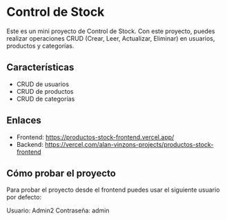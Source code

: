 # Control de Stock

Este es un mini proyecto de Control de Stock. Con este proyecto, puedes realizar operaciones CRUD (Crear, Leer, Actualizar, Eliminar) en usuarios, productos y categorías.

## Características

- CRUD de usuarios
- CRUD de productos
- CRUD de categorías

## Enlaces

- Frontend: https://productos-stock-frontend.vercel.app/
- Backend: https://vercel.com/alan-vinzons-projects/productos-stock-frontend

## Cómo probar el proyecto

Para probar el proyecto desde el frontend puedes usar el siguiente usuario por defecto:

Usuario: Admin2
Contraseña: admin


